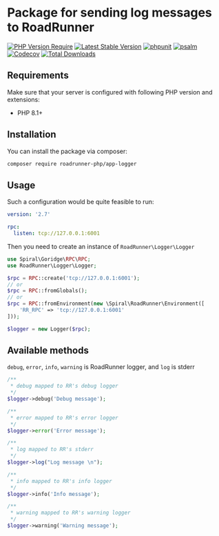 # Package for sending log messages to RoadRunner


[![PHP Version Require](https://poser.pugx.org/roadrunner-php/app-logger/require/php)](https://packagist.org/packages/roadrunner-php/app-logger)
[![Latest Stable Version](https://poser.pugx.org/roadrunner-php/app-logger/v/stable)](https://packagist.org/packages/roadrunner-php/app-logger)
[![phpunit](https://github.com/roadrunner-php/app-logger/actions/workflows/phpunit.yml/badge.svg)](https://github.com/roadrunner-php/app-logger/actions)
[![psalm](https://github.com/roadrunner-php/app-logger/actions/workflows/psalm.yml/badge.svg)](https://github.com/roadrunner-php/app-logger/actions)
[![Codecov](https://codecov.io/gh/roadrunner-php/app-logger/branch/master/graph/badge.svg)](https://codecov.io/gh/roadrunner-php/app-logger/)
[![Total Downloads](https://poser.pugx.org/roadrunner-php/app-logger/downloads)](https://packagist.org/packages/roadrunner-php/app-logger)

## Requirements

Make sure that your server is configured with following PHP version and extensions:

- PHP 8.1+

## Installation

You can install the package via composer:

```bash
composer require roadrunner-php/app-logger
```

## Usage

Such a configuration would be quite feasible to run:

```yaml
version: '2.7'

rpc:
  listen: tcp://127.0.0.1:6001
```

Then you need to create an instance of `RoadRunner\Logger\Logger`

```PHP
use Spiral\Goridge\RPC\RPC;
use RoadRunner\Logger\Logger;

$rpc = RPC::create('tcp://127.0.0.1:6001');
// or
$rpc = RPC::fromGlobals();
// or
$rpc = RPC::fromEnvironment(new \Spiral\RoadRunner\Environment([
    'RR_RPC' => 'tcp://127.0.0.1:6001'
]));

$logger = new Logger($rpc);
```

## Available methods
```debug```, ```error```, ```info```, ```warning``` is RoadRunner logger, and ```log``` is stderr
```PHP
/**
 * debug mapped to RR's debug logger
 */
$logger->debug('Debug message');

/**
 * error mapped to RR's error logger
 */
$logger->error('Error message');

/**
 * log mapped to RR's stderr
 */
$logger->log("Log message \n");

/**
 * info mapped to RR's info logger
 */
$logger->info('Info message');

/**
 * warning mapped to RR's warning logger
 */
$logger->warning('Warning message');
```
